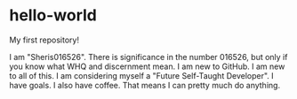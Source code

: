 # hello-world
My first repository!


I am "Sheris016526". There is significance in the number 016526, but only if you know what WHQ and discernment mean. I am new to GitHub. I am new to all of this. I am considering myself a "Future Self-Taught Developer". I have goals. I also have coffee. That means I can pretty much do anything.
